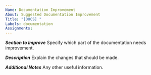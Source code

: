 ```yaml
---
Name: Documentation Improvement
About: Suggested Documentation Improvement
Title: "[DOCS] "
Labels: documentation
Assignments: 
---
```


***Section to Improve***
Specify which part of the documentation needs improvement.

***Description***
Explain the changes that should be made.

***Additional Notes***
Any other useful information.
